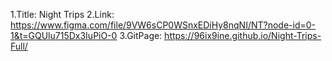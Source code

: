 1.Title: Night Trips
2.Link: https://www.figma.com/file/9VW6sCP0WSnxEDiHy8nqNI/NT?node-id=0-1&t=GQUlu715Dx3IuPiO-0
3.GitPage: https://96ix9ine.github.io/Night-Trips-Full/
